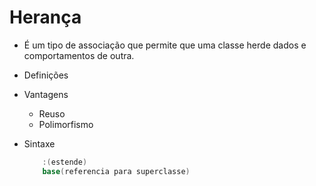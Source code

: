 # Herança

- É um tipo de associação que permite que uma classe herde dados e comportamentos de outra.

- Definições

- Vantagens
    - Reuso
    - Polimorfismo

- Sintaxe
    ```csharp
        :(estende)
        base(referencia para superclasse)
    ```

